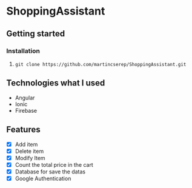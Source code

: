 # **ShoppingAssistant**

## Getting started

  ### Installation
  1. `git clone https://github.com/martincserep/ShoppingAssistant.git`
  
## Technologies what I used

* Angular
* Ionic
* Firebase
  
## Features

- [x] Add item
- [x] Delete item
- [x] Modify Item
- [x] Count the total price in the cart
- [x] Database for save the datas
- [x] Google Authentication
